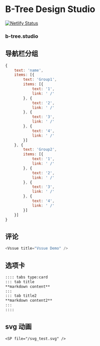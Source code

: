 # B-Tree Design Studio

[![Netlify Status](https://api.netlify.com/api/v1/badges/64316f8c-ae6b-499c-aa23-f49a05868192/deploy-status)](https://app.netlify.com/sites/b-tree-studio/deploys)

### b-tree.studio

## 导航栏分组

```js
{
    text: 'name',
    items: [{
        text: 'Group1',
        items: [{
            text: '1',
            link: ' /'
        }, {
            text: '2',
            link: ' /'
        }, {
            text: '3',
            link: ' /'
        }, {
            text: '4',
            link: ' /'
        }]
    }, {
        text: 'Group2',
        items: [{
            text: '1',
            link: ' /'
        }, {
            text: '2',
            link: ' /'
        }, {
            text: '3',
            link: ' /'
        }, {
            text: '4',
            link: ' /'
        }]
    }]
}
```

## 评论

```js
<Vssue title="Vssue Demo" />
```

## 选项卡

```md
:::: tabs type:card
::: tab title
**markdown content**
:::
::: tab title2
**markdown content2**
:::
::::
```

## svg 动画

```
<SP file="/svg_test.svg" />
```
